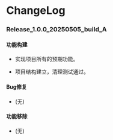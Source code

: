 # ChangeLog

### Release_1.0.0_20250505_build_A

#### 功能构建

- 实现项目所有的预期功能。

- 项目结构建立，清理测试通过。

#### Bug修复

- (无)

#### 功能移除

- (无)
